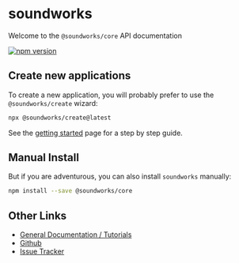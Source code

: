 # soundworks

Welcome to the `@soundworks/core` API documentation

[![npm version](https://badge.fury.io/js/@soundworks%2Fcore.svg)](https://badge.fury.io/js/@soundworks%2Fcore)

## Create new applications

To create a new application, you will probably prefer to use the `@soundworks/create` wizard:

```sh
npx @soundworks/create@latest
```

See the [getting started](https://soundworks.dev/tutorials/getting-started.html) page for a step by step guide.

## Manual Install

But if you are adventurous, you can also install `soundworks` manually:

```sh
npm install --save @soundworks/core
```

## Other Links

- [General Documentation / Tutorials](https://soundworks.dev/)
- [Github](https://github.com/collective-soundworks)
- [Issue Tracker](https://github.com/collective-soundworks/soundworks/issues)
<!-- - [Examples](https://github.com/collective-soundworks/soundworks-examples) -->
